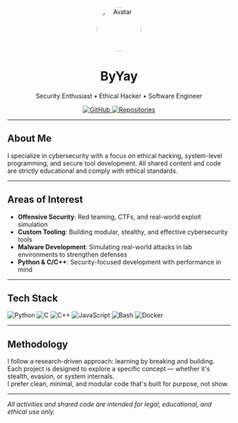 <p align="center">
  <a href="https://github.com/ByYay">
    <img src="https://github.com/ByYay.png" alt="Avatar" width="100" style="border-radius:50%;" />
  </a>
</p>

<h1 align="center">ByYay</h1>
<p align="center">Security Enthusiast • Ethical Hacker • Software Engineer</p>

<p align="center">
  <a href="https://github.com/ByYay">
    <img src="https://img.shields.io/badge/GitHub-181717?style=for-the-badge&logo=github&logoColor=white" alt="GitHub" />
  </a>
  <a href="https://github.com/ByYay?tab=repositories">
    <img src="https://img.shields.io/badge/Repositories-007EC6?style=for-the-badge&logo=github&logoColor=white" alt="Repositories" />
  </a>
</p>

---

##  About Me
I specialize in cybersecurity with a focus on ethical hacking, system-level programming, and secure tool development. All shared content and code are strictly educational and comply with ethical standards.

---

##  Areas of Interest
- **Offensive Security**: Red teaming, CTFs, and real-world exploit simulation  
- **Custom Tooling**: Building modular, stealthy, and effective cybersecurity tools  
- **Malware Development**: Simulating real-world attacks in lab environments to strengthen defenses  
- **Python & C/C++**: Security-focused development with performance in mind  

---

##  Tech Stack
<p align="left">
  <img src="https://img.shields.io/badge/Python-3776AB?style=for-the-badge&logo=python&logoColor=white" alt="Python" />
  <img src="https://img.shields.io/badge/C-A8B9CC?style=for-the-badge&logo=c&logoColor=white" alt="C" />
  <img src="https://img.shields.io/badge/C++-00599C?style=for-the-badge&logo=c%2B%2B&logoColor=white" alt="C++" />
  <img src="https://img.shields.io/badge/JavaScript-F7DF1E?style=for-the-badge&logo=javascript&logoColor=black" alt="JavaScript" />
  <img src="https://img.shields.io/badge/Bash-121011?style=for-the-badge&logo=gnubash&logoColor=white" alt="Bash" />
  <img src="https://img.shields.io/badge/Docker-2496ED?style=for-the-badge&logo=docker&logoColor=white" alt="Docker" />
</p>

---

##  Methodology
I follow a research-driven approach: learning by breaking and building.  
Each project is designed to explore a specific concept — whether it's stealth, evasion, or system internals.  
I prefer clean, minimal, and modular code that's built for purpose, not show.

---

*All activities and shared code are intended for legal, educational, and ethical use only.*
